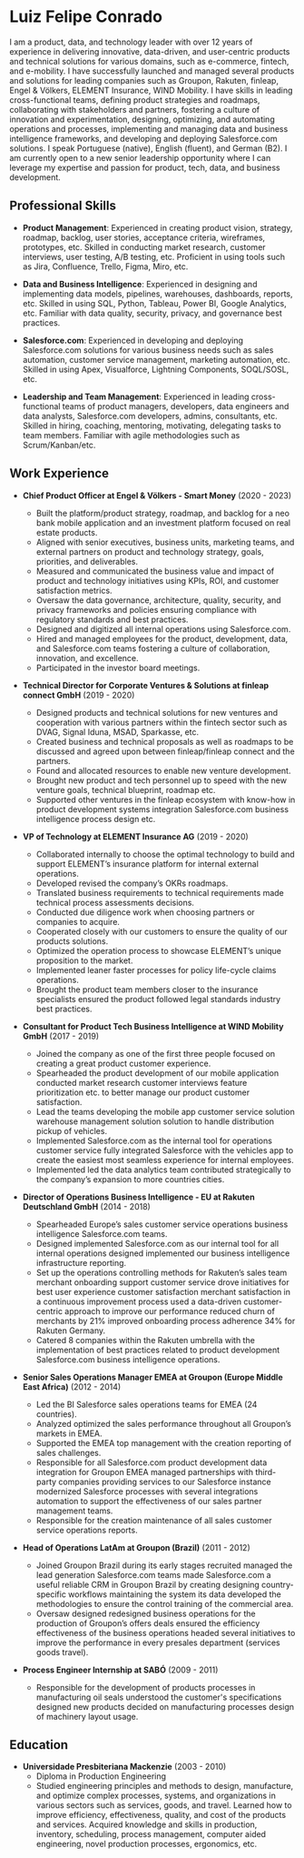 # Luiz Felipe Conrado

I am a product, data, and technology leader with over 12 years of experience in delivering innovative, data-driven, and user-centric products and technical solutions for various domains, such as e-commerce, fintech, and e-mobility. I have successfully launched and managed several products and solutions for leading companies such as Groupon, Rakuten, finleap, Engel & Völkers, ELEMENT Insurance, WIND Mobility. I have skills in leading cross-functional teams, defining product strategies and roadmaps, collaborating with stakeholders and partners, fostering a culture of innovation and experimentation, designing, optimizing, and automating operations and processes, implementing and managing data and business intelligence frameworks, and developing and deploying Salesforce.com solutions. I speak Portuguese (native), English (fluent), and German (B2). I am currently open to a new senior leadership opportunity where I can leverage my expertise and passion for product, tech, data, and business development.

## Professional Skills

- **Product Management**: Experienced in creating product vision, strategy, roadmap, backlog, user stories, acceptance criteria, wireframes, prototypes, etc. Skilled in conducting market research, customer interviews, user testing, A/B testing, etc. Proficient in using tools such as Jira, Confluence, Trello, Figma, Miro, etc.
  
- **Data and Business Intelligence**: Experienced in designing and implementing data models, pipelines, warehouses, dashboards, reports, etc. Skilled in using SQL, Python, Tableau, Power BI,
 Google Analytics, etc. Familiar with data quality, security, privacy, and governance best practices.

- **Salesforce.com**: Experienced in developing and deploying Salesforce.com solutions for various business needs such as sales automation, customer service management,
 marketing automation,
 etc. Skilled in using Apex,
 Visualforce,
 Lightning Components,
 SOQL/SOSL,
 etc.

- **Leadership and Team Management**: Experienced in leading cross-functional teams of product managers, developers, data engineers and data analysts, Salesforce.com developers, admins, consultants, etc. Skilled in hiring,
 coaching,
 mentoring,
 motivating,
 delegating tasks to team members. Familiar with agile methodologies such as Scrum/Kanban/etc.

## Work Experience

- **Chief Product Officer at Engel & Völkers - Smart Money** (2020 - 2023)
  - Built the platform/product strategy,
 roadmap,
 and backlog for a neo bank mobile application
 and an investment platform focused on real estate products.
  - Aligned with senior executives,
 business units,
 marketing teams,
 and external partners on product
 and technology strategy,
 goals,
 priorities,
 and deliverables.
  - Measured
 and communicated the business value
 and impact of product
 and technology initiatives using KPIs,
 ROI,
 and customer satisfaction metrics.
  - Oversaw the data governance,
 architecture,
 quality,
 security,
 and privacy frameworks
 and policies ensuring compliance with regulatory standards
 and best practices.
  - Designed
 and digitized all internal operations using Salesforce.com.
  - Hired
 and managed employees for the product,
 development,
 data,
 and Salesforce.com teams fostering a culture of collaboration,
 innovation,
 and excellence.
  - Participated in the investor board meetings.

- **Technical Director for Corporate Ventures & Solutions at finleap connect GmbH** (2019 - 2020)
  - Designed products
 and technical solutions for new ventures
 and cooperation with various partners within the fintech sector such as DVAG,
 Signal Iduna,
 MSAD,
 Sparkasse,
 etc.
  - Created business
 and technical proposals as well as roadmaps to be discussed
 and agreed upon between finleap/finleap connect
 and the partners.
  - Found
 and allocated resources to enable new venture development.
  - Brought new product
 and tech personnel up to speed with the new venture goals,
 technical blueprint,
 roadmap etc.
  - Supported other ventures in the finleap ecosystem with know-how in product development systems integration Salesforce.com business intelligence process design etc.

- **VP of Technology at ELEMENT Insurance AG** (2019 - 2020)
  - Collaborated internally to choose the optimal technology to build
 and support ELEMENT’s insurance platform for internal external operations.
  - Developed revised the company’s OKRs roadmaps.
  - Translated business requirements to technical requirements made technical process assessments decisions.
  - Conducted due diligence work when choosing partners or companies to acquire.
  - Cooperated closely with our customers to ensure the quality of our products solutions.
  - Optimized the operation process to showcase ELEMENT’s unique proposition to the market.
  - Implemented leaner faster processes for policy life-cycle claims operations.
  - Brought the product team members closer to the insurance specialists ensured the product followed legal standards industry best practices.

- **Consultant for Product Tech Business Intelligence at WIND Mobility GmbH** (2017 - 2019)
  - Joined the company as one of the first three people focused on creating a great product customer experience.
  - Spearheaded the product development of our mobile application conducted market research customer interviews feature prioritization etc. to better manage our product customer satisfaction.
  - Lead the teams developing the mobile app customer service solution warehouse management solution solution to handle distribution pickup of vehicles.
  - Implemented Salesforce.com as the internal tool for operations customer service fully integrated Salesforce with the vehicles app to create the easiest most seamless experience for internal employees.
  - Implemented led the data analytics team contributed strategically to the company’s expansion to more countries cities.

- **Director of Operations Business Intelligence - EU at Rakuten Deutschland GmbH** (2014 - 2018)
  - Spearheaded Europe’s sales customer service operations business intelligence Salesforce.com teams.
  - Designed implemented Salesforce.com as our internal tool for all internal operations designed implemented our business intelligence infrastructure reporting.
  - Set up the operations controlling methods for Rakuten’s sales team merchant onboarding support customer service drove initiatives for best user experience customer satisfaction merchant satisfaction in a continuous improvement process used a data-driven customer-centric approach to improve our performance reduced churn of merchants by 21% improved onboarding process adherence 34% for Rakuten Germany.
  - Catered 8 companies within the Rakuten umbrella with the implementation of best practices related to product development Salesforce.com business intelligence operations.

- **Senior Sales Operations Manager EMEA at Groupon (Europe Middle East Africa)** (2012 - 2014)
  - Led the BI Salesforce sales operations teams for EMEA (24 countries).
  - Analyzed optimized the sales performance throughout all Groupon’s markets in EMEA.
  - Supported the EMEA top management with the creation reporting of sales challenges.
  - Responsible for all Salesforce.com product development data integration for Groupon EMEA managed partnerships with third-party companies providing services to our Salesforce instance modernized Salesforce processes with several integrations automation to support the effectiveness of our sales partner management teams.
  - Responsible for the creation maintenance of all sales customer service operations reports.

- **Head of Operations LatAm at Groupon (Brazil)** (2011 - 2012)
  - Joined Groupon Brazil during its early stages recruited managed the lead generation Salesforce.com teams made Salesforce.com a useful reliable CRM in Groupon Brazil by creating designing country-specific workflows maintaining the system its data developed the methodologies to ensure the control training of the commercial area.
  - Oversaw designed redesigned business operations for the production of Groupon’s offers deals ensured the efficiency effectiveness of the business operations headed several initiatives to improve the performance in every presales department (services goods travel).
- **Process Engineer Internship at SABÓ** (2009 - 2011)
  - Responsible for the development of products processes in manufacturing oil seals understood the customer's specifications designed new products decided on manufacturing processes design of machinery layout usage.

## Education

- **Universidade Presbiteriana Mackenzie** (2003 - 2010)
  - Diploma in Production Engineering
  - Studied engineering principles and methods to design, manufacture, and optimize complex processes, systems, and organizations in various sectors such as services, goods, and travel. Learned how to improve efficiency, effectiveness, quality, and cost of the products and services. Acquired knowledge and skills in production, inventory, scheduling, process management, computer aided engineering, novel production processes, ergonomics, etc.
